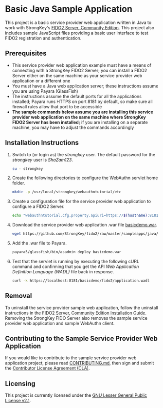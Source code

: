 # Basic Java Sample Application
This project is a basic service provider web application written in Java to work with StrongKey's [FIDO2 Server, Community Edition](https://github.com/StrongKey/fido2). This project also includes sample JavaScript files providing a basic user interface to test FIDO2 registration and authentication.

## Prerequisites

- This service provider web application example must have a means of connecting with a StrongKey FIDO2 Server; you can install a FIDO2 Server either on the same machine as your service provider web application or a different one
- You must have a Java web application server; these instructions assume you are using Payara (GlassFish)
- The instructions assume the default ports for all the applications installed; Payara runs HTTPS on port 8181 by default, so make sure all firewall rules allow that port to be accessible
- **The sample commands below assume you are installing this service provider web application on the same machine where StrongKey FIDO2 Server has been installed;** if you are installing on a separate machine, you may have to adjust the commands accordingly

## Installation Instructions

1. Switch to (or login as) the _strongkey_ user. The default password for the _strongkey_ user is _ShaZam123_.

    ```sh
    su - strongkey
    ```

2. Create the following directories to configure the WebAuthn servlet home folder.

    ```sh
    mkdir -p /usr/local/strongkey/webauthntutorial/etc
    ```

3. Create a configuration file for the service provider web application to configure a FIDO2 Server.

    ```sh
    echo "webauthntutorial.cfg.property.apiuri=https://$(hostname):8181" > /usr/local/strongkey/webauthntutorial/etc/webauthntutorial-configuration.properties
    ```

4. Download the service provider web application .war file [basicdemo.war](https://github.com/StrongKey/fido2/raw/master/sampleapps/java/basic/basicdemo.war).

    ```sh
    wget https://github.com/StrongKey/fido2/raw/master/sampleapps/java/basic/basicdemo.war
    ```

5. Add the .war file to Payara.

    ```sh
    payara5/glassfish/bin/asadmin deploy basicdemo.war
    ```

6. Test that the servlet is running by executing the following cURL command and confirming that you get the API _Web Application Definition Language (WADL)_ file back in response.

    ```sh
    curl -k https://localhost:8181/basicdemo/fido2/application.wadl
    ```


## Removal

To uninstall the service provider sample web application, follow the uninstall instructions in the [FIDO2 Server, Community Edition Installation Guide](https://github.com/StrongKey/fido2/blob/master/docs/Installation_Guide_Linux.md#removal). Removing the StrongKey FIDO Server also removes the sample service provider web application and sample WebAuthn client.

## Contributing to the Sample Service Provider Web Application

If you would like to contribute to the sample service provider web application project, please read [CONTRIBUTING.md](https://github.com/StrongKey/fido2/blob/master/CONTRIBUTING.md), then sign and submit the [Contributor License Agreement (CLA)](https://cla-assistant.io/StrongKey/FIDO-Server).

## Licensing
This project is currently licensed under the [GNU Lesser General Public License v2.1](https://github.com/StrongKey/relying-party-java/blob/master/LICENSE).
